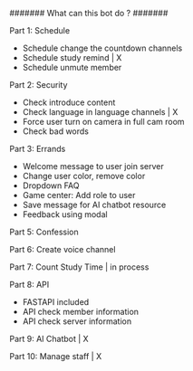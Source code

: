 ####### What can this bot do ? #######

Part 1: Schedule
- Schedule change the countdown channels
- Schedule study remind | X
- Schedule unmute member

Part 2: Security
- Check introduce content
- Check language in language channels | X
- Force user turn on camera in full cam room
- Check bad words

Part 3: Errands
- Welcome message to user join server
- Change user color, remove color
- Dropdown FAQ
- Game center: Add role to user
- Save message for AI chatbot resource
- Feedback using modal

Part 5: Confession

Part 6: Create voice channel

Part 7: Count Study Time | in process

Part 8: API
- FASTAPI included
- API check member information
- API check server information

Part 9: AI Chatbot | X

Part 10: Manage staff | X
